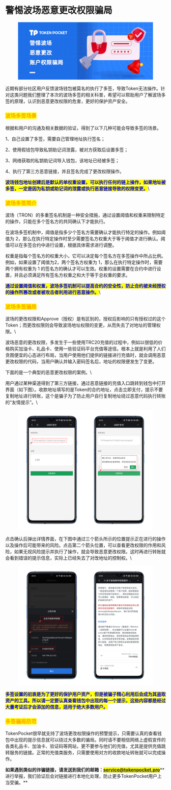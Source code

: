 # 警惕波场恶意更改权限骗局

<figure><img src="../../.gitbook/assets/640.png" alt=""><figcaption></figcaption></figure>

近期有部分社区用户反馈波场钱包被莫名的执行了多签，导致Token无法操作。针对这类问题我们整理了本次的波场多签的相关科普，希望可以帮助用户了解波场多签的原理，认识到恶意更改权限的危害，更好的保护资产安全。

### <mark style="color:orange;">**波场多签场景**</mark>

根据和用户的沟通及相关数据的验证，得到了以下几种可能会导致多签的场景。

1、自己设置了多签，需要自己管理地址执行签名；

2、使用假钱包导致私钥助记词泄露，被对方获取后设置多签；

3、网络获取的私钥助记词导入钱包，该地址已经被多签；

4、执行了第三方恶意链接，并且签名完成了更改权限操作。

<mark style="color:blue;">**波场钱包地址创建后是默认的单权重设置，可以执行任何的链上操作，如果地址被多签，一定是因为私钥或助记词的泄露或执行恶意链接导致的权限变更。**</mark>\


### <mark style="color:orange;">**波场多签简介**</mark>

波场（TRON）的多重签名机制是一种安全措施，通过设置阈值和权重来限制特定的操作，只能在多个签名方的共同确认下才能执行。

在波场多签机制中，阈值是指多少个签名方需要确认才能执行特定的操作。例如阈值为 2，那么在执行特定操作时至少需要签名方权重大于等于阈值才进行确认。阈值可以在多签合约中进行设置，根据具体需求进行调整。

权重是指每个签名方的权重大小，它可以决定每个签名方在多签操作中所占比例。例如，如果设置了阈值为2，两个签名方权重为 1，那么在执行特定操作时，需要两个拥有权重为 1 的签名方的确认才可以生效。权重的设置需要在合约中进行设置，并且必须满足所有签名方权重之和大于等于总权重的要求。

<mark style="color:blue;">**通过设置阈值和权重，波场多签机制可以提高合约的安全性，防止合约被未经授权的操作所篡改或者被攻击者利用进行恶意操作。**</mark>\


### <mark style="color:orange;">**波场多签骗局**</mark>

波场的更改权限和Approve（授权）是有区别的，授权后影响的只有授权过的这个Token；而更改权限则会导致波场地址权限的变更，从而失去了对地址的管理权限。\


波场恶意的更改权限，多发生于一些使用TRC20充值的过程中，例如以很低的价格购买加油卡、礼品卡、使用一些验证码平台充值等途径。根本上就是利用了人们贪图便宜的心态进行布局，当用户使用他们提供的链接进行充值时，就会调用恶意更改权限的代码，当用户确认并输入密码签名后，地址的权限便发生了变更。

下面的是一个典型的恶意更改权限的案例。\


用户通过某种渠道得到了第三方链接，通过恶意链接的充值入口跳转到钱包中打开界面（如下图）。收款地址填写的是Token的合约地址，点击立即支付，提示不要复制地址进行转账，这个是骗子为了防止用户自行复制地址绕过恶意代码执行转账的“友情提示”。\


<figure><img src="../../.gitbook/assets/e6af1d9c26bdb59164ec9367ea6f6bc1_640_wx_fmt=png&#x26;wxfrom=5&#x26;wx_lazy=1&#x26;wx_co=1.png" alt=""><figcaption></figcaption></figure>

点击确认后弹出详情界面，在下图中通过三个箭头所示的位置提示正在进行的操作以及操作后可能带来的风险。点击第二个箭头位置，可以查看更改权限的作用和风险，如果无视风险提示并执行了操作，就会导致恶意更改权限。这时再进行转账就会看到错误的提示信息，实际上已经失去了对改地址的控制权。\


<figure><img src="../../.gitbook/assets/edbbc08d80c85813f33c28b19eed82dd_640_wx_fmt=png&#x26;wxfrom=5&#x26;wx_lazy=1&#x26;wx_co=1 (1).png" alt=""><figcaption></figcaption></figure>

<mark style="color:blue;">**多签设置的初衷是为了更好的保护用户资产，但是被骗子精心利用后会成为其盗取资产的工具。所以请一定要认真查看钱包中出现的每一个提示，这些内容都是经过大量考证后才会添加的信息，适用于绝大多数用户。**</mark>

### <mark style="color:orange;">**多签骗局防范**</mark>

TokenPocket很早就支持了波场更改权限操作的预警提示，只需要认真的查看钱包中出现的提示信息就可以绕过大多数的骗局。同时请不要相信网络上虚假宣传的各类礼品卡、加油卡、验证码等网站，更不要参与他们的充值，尤其是提供充值跳转服务的链接。正常的充值类服务，只需要使用对方的收款地址转账就可以完成操作。

**如果遇到类似的诈骗链接，请发送到我们的邮箱：**<mark style="color:blue;">**service@tokenpocket.pro**</mark>** 进行举报，我们验证后会对链接进行本地化处理，防止更多TokenPocket用户上当受骗。**
